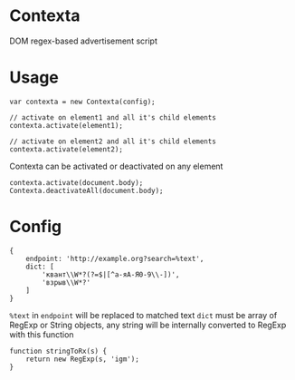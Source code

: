 # Contexta

DOM regex-based advertisement script

# Usage

```(js)
var contexta = new Contexta(config);

// activate on element1 and all it's child elements
contexta.activate(element1);

// activate on element2 and all it's child elements
contexta.activate(element2);
```

Contexta can be activated or deactivated on any element

```(js)
contexta.activate(document.body);
Contexta.deactivateAll(document.body);
```

# Config

```(js)
{
	endpoint: 'http://example.org?search=%text',
	dict: [
		'квант\\W*?(?=$|[^а-яА-Я0-9\\-])', 
		'взрыв\\W*?'
	]
}
```

`%text` in `endpoint` will be replaced to matched text
`dict` must be array of RegExp or String objects, any string will be internally converted to RegExp
with this function

```(js)
function stringToRx(s) {
	return new RegExp(s, 'igm');
}
```
